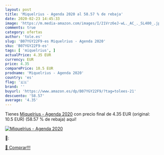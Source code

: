 ```yaml
---
layout: post
title: 'Miquelrius - Agenda 2020 al 58.57 % de rebaja'
date: 2020-02-23 14:45:33
image: 'https://m.media-amazon.com/images/I/21Vrz6eJ-wL._AC_._SL400_.jpg'
comments: true
category: ofertas
author: 'tole.es'
slug: 'B07YGY22F9-es Miquelrius - Agenda 2020'
sku: 'B07YGY22F9-es'
tags: [ 'miquelrius', ]
actualPrice: 4.35 EUR
currency: EUR
price: 4.35
comparePrice: 10.5 EUR
prodname: 'Miquelrius - Agenda 2020'
country: 'es'
flag: '🇪🇸'
brand: ''
buyurl: 'https://www.amazon.es/dp/B07YGY22F9/?tag=tolees-21'
descuento: '58.57'
average: '4.35'
---
```


Tienes [Miquelrius - Agenda 2020](https://www.amazon.es/dp/B07YGY22F9/?tag=tolees-21) con precio final de  4.35 EUR (original: 10.5 EUR) (58.57 %  de rebaja) aqui!

[![Miquelrius - Agenda 2020](https://m.media-amazon.com/images/I/21Vrz6eJ-wL._AC_._SL400_.jpg)](https://www.amazon.es/dp/B07YGY22F9/?tag=tolees-21)

🔎:


[🛒 Comprar!!!](https://www.amazon.es/dp/B07YGY22F9/?tag=tolees-21)
